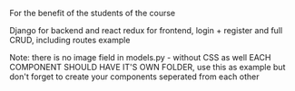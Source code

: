 For the benefit of the students of the course

Django for backend and react redux for frontend, login + register and full CRUD, including routes example

Note: there is no image field in models.py - without CSS as well EACH COMPONENT SHOULD HAVE IT'S OWN FOLDER, use this as example but don't forget to create your components seperated from each other

